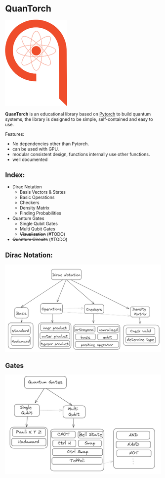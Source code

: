 # QuanTorch

<img src="assets/QuanTorchLogo.png" width="200"/>

**QuanTorch** is an educational library based on [Pytorch](https://pytorch.org/) to build quantum systems, the library is designed to be simple, self-contained and easy to use.

Features:
- No dependencies other than Pytorch.
- can be used with GPU.
- modular consistent design, functions internally use other functions.
- well documented


## Index:
- Dirac Notation
    - Basis Vectors & States
    - Basic Operations
    - Checkers
    - Density Matrix
    - Finding Probabilities
- Quantum Gates
    - Single Qubit Gates
    - Multi Qubit Gates
    - <strike> Visualization</strike> (#TODO)
- <strike> Quantum Circuits</strike> (#TODO)


## Dirac Notation:
![Dirag image](assets/dirac.png)

## Gates
![Gates image](assets/Qgates.png)